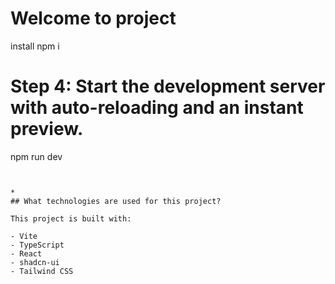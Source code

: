 # Welcome to project


install 
npm i

# Step 4: Start the development server with auto-reloading and an instant preview.
npm run dev
```


*
## What technologies are used for this project?

This project is built with:

- Vite
- TypeScript
- React
- shadcn-ui
- Tailwind CSS




